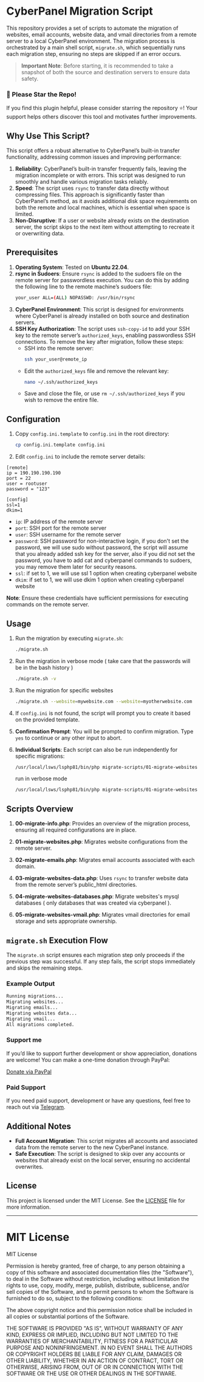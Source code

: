 # CyberPanel Migration Script

This repository provides a set of scripts to automate the migration of websites, email accounts, website data, and vmail directories from a remote server to a local CyberPanel environment. The migration process is orchestrated by a main shell script, `migrate.sh`, which sequentially runs each migration step, ensuring no steps are skipped if an error occurs.

> **Important Note**: Before starting, it is recommended to take a snapshot of both the source and destination servers to ensure data safety.

### 🌟 Please Star the Repo!

If you find this plugin helpful, please consider starring the repository ⭐! Your support helps others discover this tool and motivates further improvements.

## Why Use This Script?

This script offers a robust alternative to CyberPanel’s built-in transfer functionality, addressing common issues and improving performance:
1. **Reliability**: CyberPanel’s built-in transfer frequently fails, leaving the migration incomplete or with errors. This script was designed to run smoothly and handle various migration tasks reliably.
2. **Speed**: The script uses `rsync` to transfer data directly without compressing files. This approach is significantly faster than CyberPanel’s method, as it avoids additional disk space requirements on both the remote and local machines, which is essential when space is limited.
3. **Non-Disruptive**: If a user or website already exists on the destination server, the script skips to the next item without attempting to recreate it or overwriting data.

## Prerequisites

1. **Operating System**: Tested on **Ubuntu 22.04**.
2. **rsync in Sudoers**: Ensure `rsync` is added to the sudoers file on the remote server for passwordless execution. You can do this by adding the following line to the remote machine’s sudoers file:
   ```bash
   your_user ALL=(ALL) NOPASSWD: /usr/bin/rsync
   ```
3. **CyberPanel Environment**: This script is designed for environments where CyberPanel is already installed on both source and destination servers.
4. **SSH Key Authorization**: The script uses `ssh-copy-id` to add your SSH key to the remote server’s `authorized_keys`, enabling passwordless SSH connections. To remove the key after migration, follow these steps:
   - SSH into the remote server:
     ```bash
     ssh your_user@remote_ip
     ```
   - Edit the `authorized_keys` file and remove the relevant key:
     ```bash
     nano ~/.ssh/authorized_keys
     ```
   - Save and close the file, or use `rm ~/.ssh/authorized_keys` if you wish to remove the entire file.

## Configuration

1. Copy `config.ini.template` to `config.ini` in the root directory:
    ```bash
    cp config.ini.template config.ini
    ```
2. Edit `config.ini` to include the remote server details:
```
[remote]
ip = 190.190.190.190
port = 22
user = rootuser
password = "123"

[config]
ssl=1
dkim=1
```
   - `ip`: IP address of the remote server
   - `port`: SSH port for the remote server
   - `user`: SSH username for the remote server
   - `password`: SSH password for non-interactive login, if you don't set the password, we will use sudo without password, the script will assume that you already added ssh key for the server, also if you did not set the password, you have to add cat and cyberpanel commands to sudoers, you may remove them later for security reasons.
   - `ssl`: if set to 1, we will use ssl 1 option when creating cyberpanel website
   - `dkim`: if set to 1, we will use dkim 1 option when creating cyberpanel website

   **Note**: Ensure these credentials have sufficient permissions for executing commands on the remote server.

## Usage

1. Run the migration by executing `migrate.sh`:
    ```bash
    ./migrate.sh
    ```
2. Run the migration in verbose mode ( take care that the passwords will be in the bash history )
    ```bash
    ./migrate.sh -v
    ```
3. Run the migration for specific websites
    ```bash
    ./migrate.sh --website=mywebsite.com --website=myotherwebsite.com
    ```
    
3. If `config.ini` is not found, the script will prompt you to create it based on the provided template.

4. **Confirmation Prompt**: You will be prompted to confirm migration. Type `yes` to continue or any other input to abort.

5. **Individual Scripts**: Each script can also be run independently for specific migrations:
    ```bash
    /usr/local/lsws/lsphp81/bin/php migrate-scripts/01-migrate-websites.php
    ```
    run in verbose mode
    ```bash
    /usr/local/lsws/lsphp81/bin/php migrate-scripts/01-migrate-websites.php -v
    ```
## Scripts Overview

1. **00-migrate-info.php**: Provides an overview of the migration process, ensuring all required configurations are in place.

2. **01-migrate-websites.php**: Migrates website configurations from the remote server.

3. **02-migrate-emails.php**: Migrates email accounts associated with each domain.

4. **03-migrate-websites-data.php**: Uses `rsync` to transfer website data from the remote server’s public_html directories.

5. **04-migrate-websites-databases.php**: Migrate websites's mysql databases ( only databases that was created via cyberpanel ).

6. **05-migrate-websites-vmail.php**: Migrates vmail directories for email storage and sets appropriate ownership.

## `migrate.sh` Execution Flow

The `migrate.sh` script ensures each migration step only proceeds if the previous step was successful. If any step fails, the script stops immediately and skips the remaining steps.

### Example Output

```bash
Running migrations...
Migrating websites...
Migrating emails...
Migrating websites data...
Migrating vmail...
All migrations completed.
```

### Support me

If you’d like to support further development or show appreciation, donations are welcome! You can make a one-time donation through PayPal:

[Donate via PayPal](https://www.paypal.com/donate/?hosted_button_id=R8SL63KKCGL82)


### Paid Support

If you need paid support, development or have any questions, feel free to reach out via [Telegram](https://t.me/doonfrs).

## Additional Notes

- **Full Account Migration**: This script migrates all accounts and associated data from the remote server to the new CyberPanel instance.
- **Safe Execution**: The script is designed to skip over any accounts or websites that already exist on the local server, ensuring no accidental overwrites.

## License

This project is licensed under the MIT License. See the [LICENSE](LICENSE) file for more information.

---

# MIT License

MIT License

Permission is hereby granted, free of charge, to any person obtaining a copy
of this software and associated documentation files (the "Software"), to deal
in the Software without restriction, including without limitation the rights
to use, copy, modify, merge, publish, distribute, sublicense, and/or sell
copies of the Software, and to permit persons to whom the Software is
furnished to do so, subject to the following conditions:

The above copyright notice and this permission notice shall be included in all
copies or substantial portions of the Software.

THE SOFTWARE IS PROVIDED "AS IS", WITHOUT WARRANTY OF ANY KIND, EXPRESS OR
IMPLIED, INCLUDING BUT NOT LIMITED TO THE WARRANTIES OF MERCHANTABILITY,
FITNESS FOR A PARTICULAR PURPOSE AND NONINFRINGEMENT. IN NO EVENT SHALL THE
AUTHORS OR COPYRIGHT HOLDERS BE LIABLE FOR ANY CLAIM, DAMAGES OR OTHER
LIABILITY, WHETHER IN AN ACTION OF CONTRACT, TORT OR OTHERWISE, ARISING FROM,
OUT OF OR IN CONNECTION WITH THE SOFTWARE OR THE USE OR OTHER DEALINGS IN THE
SOFTWARE.
